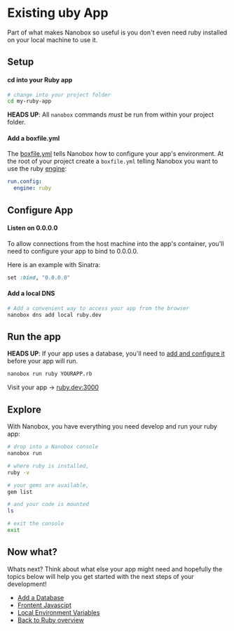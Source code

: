 # Existing uby App
Part of what makes Nanobox so useful is you don't even need ruby installed on your local machine to use it.

## Setup

#### cd into your Ruby app

```bash
# change into your project folder
cd my-ruby-app
```

**HEADS UP**: All `nanobox` commands *must* be run from within your project folder.

#### Add a boxfile.yml
The <a href="https://docs.nanobox.io/boxfile/" target="\_blank">boxfile.yml</a> tells Nanobox how to configure your app's environment. At the root of your project create a `boxfile.yml` telling Nanobox you want to use the ruby <a href="https://docs.nanobox.io/engines/" target="\_blank">engine</a>:

```yaml
run.config:
  engine: ruby
```

## Configure App

#### Listen on 0.0.0.0

To allow connections from the host machine into the app's container, you'll need to configure your app to bind to 0.0.0.0. 

Here is an example with Sinatra:

```ruby
set :bind, "0.0.0.0"
```

#### Add a local DNS

```bash
# Add a convenient way to access your app from the browser
nanobox dns add local ruby.dev
```

## Run the app

**HEADS UP**: If your app uses a database, you'll need to [add and configure it](/ruby/generic/add-a-database) before your app will run.

```bash
nanobox run ruby YOURAPP.rb
```

Visit your app -> [ruby.dev:3000](http://ruby.dev:3000)

## Explore

With Nanobox, you have everything you need develop and run your ruby app:

```bash
# drop into a Nanobox console
nanobox run

# where ruby is installed,
ruby -v

# your gems are available,
gem list

# and your code is mounted
ls

# exit the console
exit
```

## Now what?
Whats next? Think about what else your app might need and hopefully the topics below will help you get started with the next steps of your development!

* [Add a Database](/ruby/generic/add-a-database)
* [Frontent Javascipt](/ruby/generic/frontend-javascript)
* [Local Environment Variables](/ruby/generic/local-evars)
* [Back to Ruby overview](/ruby/generic)
